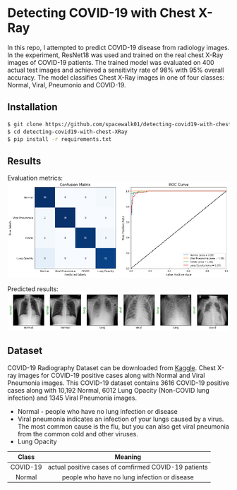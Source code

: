 # Detecting COVID-19 with Chest X-Ray

In this repo, I attempted to predict COVID-19 disease from radiology images. In the experiment, ResNet18 was used and trained on the real chest X-Ray images of COVID-19 patients. The trained model was evaluated on 400 actual test images and achieved a sensitivity rate of 98% with 95% overall accuracy. The model classifies Chest X-Ray images in one of four classes: Normal, Viral, Pneumonio and COVID-19. 


## Installation
```bash
$ git clone https://github.com/spacewalk01/detecting-covid19-with-chest-XRay
$ cd detecting-covid19-with-chest-XRay
$ pip install -r requirements.txt
```
## Results

Evaluation metrics:
![alt text](auc.png)

Predicted results:
![alt text](covid_prediction.png)

## Dataset

COVID-19 Radiography Dataset can be downloaded from [Kaggle](https://www.kaggle.com/tawsifurrahman/covid19-radiography-database). Chest X-ray images for COVID-19 positive cases along with Normal and Viral Pneumonia images. This COVID-19 dataset contains 3616 COVID-19 positive cases along with 10,192 Normal, 6012 Lung Opacity (Non-COVID lung infection) and 1345 Viral Pneumonia images. 

- Normal - people who have no lung infection or disease
- Viral pneumonia indicates an infection of your lungs caused by a virus. The most common cause is the flu, but you can also get viral pneumonia from the common cold and other viruses.
- Lung Opacity

| Class | Meaning |
| :---: | :---: | 
| COVID-19 |  actual positive cases of comfirmed COVID-19 patients |
| Normal | people who have no lung infection or disease |




